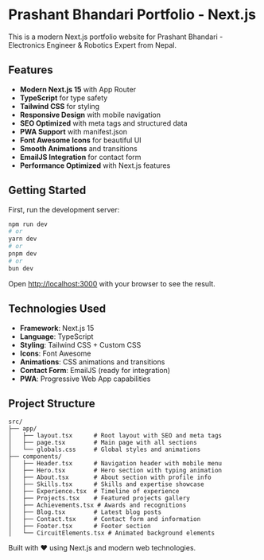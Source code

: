 # Prashant Bhandari Portfolio - Next.js

This is a modern Next.js portfolio website for Prashant Bhandari - Electronics Engineer & Robotics Expert from Nepal.

## Features

- **Modern Next.js 15** with App Router
- **TypeScript** for type safety
- **Tailwind CSS** for styling
- **Responsive Design** with mobile navigation
- **SEO Optimized** with meta tags and structured data
- **PWA Support** with manifest.json
- **Font Awesome Icons** for beautiful UI
- **Smooth Animations** and transitions
- **EmailJS Integration** for contact form
- **Performance Optimized** with Next.js features

## Getting Started

First, run the development server:

```bash
npm run dev
# or
yarn dev
# or
pnpm dev
# or
bun dev
```

Open [http://localhost:3000](http://localhost:3000) with your browser to see the result.

## Technologies Used

- **Framework**: Next.js 15
- **Language**: TypeScript
- **Styling**: Tailwind CSS + Custom CSS
- **Icons**: Font Awesome
- **Animations**: CSS animations and transitions
- **Contact Form**: EmailJS (ready for integration)
- **PWA**: Progressive Web App capabilities

## Project Structure

```
src/
├── app/
│   ├── layout.tsx      # Root layout with SEO and meta tags
│   ├── page.tsx        # Main page with all sections
│   └── globals.css     # Global styles and animations
├── components/
│   ├── Header.tsx      # Navigation header with mobile menu
│   ├── Hero.tsx        # Hero section with typing animation
│   ├── About.tsx       # About section with profile info
│   ├── Skills.tsx      # Skills and expertise showcase
│   ├── Experience.tsx  # Timeline of experience
│   ├── Projects.tsx    # Featured projects gallery
│   ├── Achievements.tsx # Awards and recognitions
│   ├── Blog.tsx        # Latest blog posts
│   ├── Contact.tsx     # Contact form and information
│   ├── Footer.tsx      # Footer section
│   └── CircuitElements.tsx # Animated background elements
```

Built with ❤️ using Next.js and modern web technologies.
